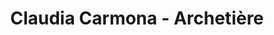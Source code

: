 ---
title: "Claudia Carmona - Archetière"
url: /angers/claudia-carmona-archetiere/
shop: Instrumente
---
